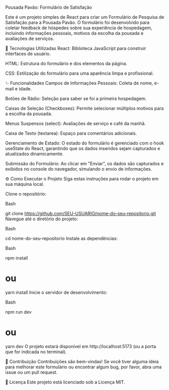 Pousada Pavão: Formulário de Satisfação

Este é um projeto simples de React para criar um Formulário de Pesquisa de Satisfação para a Pousada Pavão. O formulário foi desenvolvido para coletar feedback de hóspedes sobre sua experiência de hospedagem, incluindo informações pessoais, motivos da escolha da pousada e avaliações de serviços.

🚀 Tecnologias Utilizadas
React: Biblioteca JavaScript para construir interfaces de usuário.

HTML: Estrutura do formulário e dos elementos da página.

CSS: Estilização do formulário para uma aparência limpa e profissional.

✨ Funcionalidades
Campos de Informações Pessoais: Coleta de nome, e-mail e idade.

Botões de Rádio: Seleção para saber se foi a primeira hospedagem.

Caixas de Seleção (Checkboxes): Permite selecionar múltiplos motivos para a escolha da pousada.

Menus Suspensos (select): Avaliações de serviço e café da manhã.

Caixa de Texto (textarea): Espaço para comentários adicionais.

Gerenciamento de Estado: O estado do formulário é gerenciado com o hook useState do React, garantindo que os dados inseridos sejam capturados e atualizados dinamicamente.

Submissão do Formulário: Ao clicar em "Enviar", os dados são capturados e exibidos no console do navegador, simulando o envio de informações.

⚙️ Como Executar o Projeto
Siga estas instruções para rodar o projeto em sua máquina local.

Clone o repositório:

Bash

git clone https://github.com/SEU-USUARIO/nome-do-seu-repositorio.git
Navegue até o diretório do projeto:

Bash

cd nome-do-seu-repositorio
Instale as dependências:

Bash

npm install
# ou
yarn install
Inicie o servidor de desenvolvimento:

Bash

npm run dev
# ou
yarn dev
O projeto estará disponível em http://localhost:5173 (ou a porta que for indicada no terminal).

📝 Contribuição
Contribuições são bem-vindas! Se você tiver alguma ideia para melhorar este formulário ou encontrar algum bug, por favor, abra uma issue ou um pull request.

📄 Licença
Este projeto está licenciado sob a Licença MIT.







